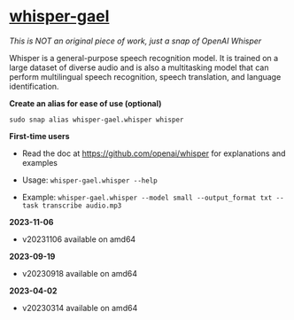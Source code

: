 # [whisper-gael](https://snapcraft.io/whisper-gael)

_This is NOT an original piece of work, just a snap of OpenAI Whisper_

Whisper is a general-purpose speech recognition model. It is trained on a large dataset of diverse audio and is also a multitasking model that can perform multilingual speech recognition, speech translation, and language identification.

**Create an alias for ease of use (optional)**

`sudo snap alias whisper-gael.whisper whisper`

**First-time users**

* Read the doc at https://github.com/openai/whisper for explanations and examples

* Usage: `whisper-gael.whisper --help`

* Example: `whisper-gael.whisper --model small --output_format txt --task transcribe audio.mp3`

**2023-11-06**
* v20231106 available on amd64

**2023-09-19**
* v20230918 available on amd64

**2023-04-02**
* v20230314 available on amd64

